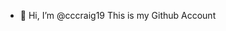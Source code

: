 - 👋 Hi, I’m @cccraig19
This is my Github Account

<!---
cccraig19/cccraig19 is a ✨ special ✨ repository because its `README.md` (this file) appears on your GitHub profile.
You can click the Preview link to take a look at your changes.
--->
